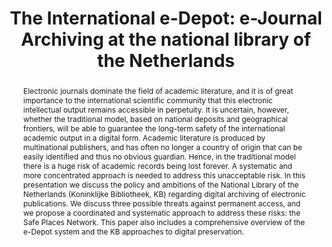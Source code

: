 ---
abstract: 'Electronic journals dominate the field of academic literature, and it is
  of great importance to the international scientific community that this electronic
  intellectual output remains accessible in perpetuity. It is uncertain, however,
  whether the traditional model, based on national deposits and geographical frontiers,
  will be able to guarantee the long-term safety of the international academic output
  in a digital form. Academic literature is produced by multinational publishers,
  and has often no longer a country of origin that can be easily identified and thus
  no obvious guardian. Hence, in the traditional model there is a huge risk of academic
  records being lost forever. A systematic and more concentrated approach is needed
  to address this unacceptable risk. In this presentation we discuss the policy and
  ambitions of the National Library of the Netherlands (Koninklijke Bibliotheek, KB)
  regarding digital archiving of electronic publications. We discuss three possible
  threats against permanent access, and we propose a coordinated and systematic approach
  to address these risks: the Safe Places Network. This paper also includes a comprehensive
  overview of the e-Depot system and the KB approaches to digital preservation.'
creators:
- Oltmans, Erik
date: null
document_url: https://services.phaidra.univie.ac.at/api/object/o:294560/download
grand_parent: iPRES
institutions: []
keywords:
- ithaca
landing_page_url: https://phaidra.univie.ac.at/o:294560
language: eng
layout: publication
license: CC BY-SA 3.0 AT
notes_url: null
parent: iPRES 2006
presentation_url: null
publication_type: presentation
size: 197013
source_name: iPRES
title: 'The International e-Depot: e-Journal Archiving at the national library of
  the Netherlands'
year: 2006
---